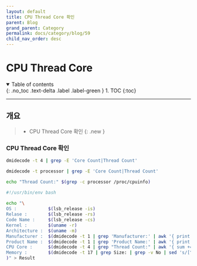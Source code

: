 ```yaml
---
layout: default
title: CPU Thread Core 확인
parent: Blog
grand_parent: Category
permalink: docs/category/blog/59
child_nav_order: desc
---
```


# CPU Thread Core

<details open markdown="block">
  <summary>
    Table of contents
  </summary>
  {: .no_toc .text-delta .label .label-green }
1. TOC
{:toc}
</details>

---

## 개요

> - CPU Thread Core 확인
{: .new }

### CPU Thread Core 확인

```bash
dmidecode -t 4 | grep -E 'Core Count|Thread Count'
```

```bash
dmidecode -t processor | grep -E 'Core Count|Thread Count'
```

```bash
echo "Thread Count:" $(grep -c processor /proc/cpuinfo)
```

```bash
#!/usr/bin/env bash
 
echo "\
OS :            $(lsb_release -is)
Relase :        $(lsb_release -rs)
Code Name :     $(lsb_release -cs)
Kernel :        $(uname -r)
Architecture :  $(uname -m)
Manufacturer :  $(dmidecode -t 1 | grep 'Manufacturer:' | awk '{ print $NF }')
Product Name :  $(dmidecode -t 1 | grep 'Product Name:' | awk '{ print $NF }')
CPU Core :      $(dmidecode -t 4 | grep "Thread Count:" | awk '{ sum += $3 } END { print sum }')
Memory :        $(dmidecode -t 17 | grep Size: | grep -v No | sed 's/[^0-9]//g' | paste -sd+ | bc
)" > Result
```
